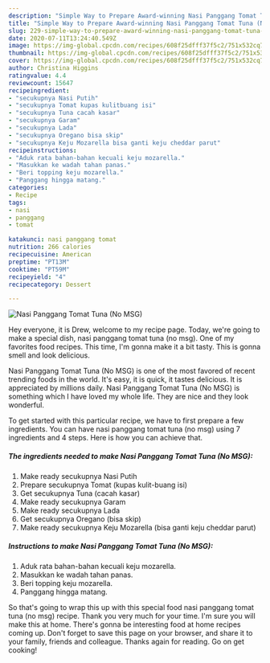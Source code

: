 ```yaml
---
description: "Simple Way to Prepare Award-winning Nasi Panggang Tomat Tuna (No MSG)"
title: "Simple Way to Prepare Award-winning Nasi Panggang Tomat Tuna (No MSG)"
slug: 229-simple-way-to-prepare-award-winning-nasi-panggang-tomat-tuna-no-msg
date: 2020-07-11T13:24:40.549Z
image: https://img-global.cpcdn.com/recipes/608f25dfff37f5c2/751x532cq70/nasi-panggang-tomat-tuna-no-msg-foto-resep-utama.jpg
thumbnail: https://img-global.cpcdn.com/recipes/608f25dfff37f5c2/751x532cq70/nasi-panggang-tomat-tuna-no-msg-foto-resep-utama.jpg
cover: https://img-global.cpcdn.com/recipes/608f25dfff37f5c2/751x532cq70/nasi-panggang-tomat-tuna-no-msg-foto-resep-utama.jpg
author: Christina Higgins
ratingvalue: 4.4
reviewcount: 15647
recipeingredient:
- "secukupnya Nasi Putih"
- "secukupnya Tomat kupas kulitbuang isi"
- "secukupnya Tuna cacah kasar"
- "secukupnya Garam"
- "secukupnya Lada"
- "secukupnya Oregano bisa skip"
- "secukupnya Keju Mozarella bisa ganti keju cheddar parut"
recipeinstructions:
- "Aduk rata bahan-bahan kecuali keju mozarella."
- "Masukkan ke wadah tahan panas."
- "Beri topping keju mozarella."
- "Panggang hingga matang."
categories:
- Recipe
tags:
- nasi
- panggang
- tomat

katakunci: nasi panggang tomat 
nutrition: 266 calories
recipecuisine: American
preptime: "PT13M"
cooktime: "PT59M"
recipeyield: "4"
recipecategory: Dessert

---
```



![Nasi Panggang Tomat Tuna (No MSG)](https://img-global.cpcdn.com/recipes/608f25dfff37f5c2/751x532cq70/nasi-panggang-tomat-tuna-no-msg-foto-resep-utama.jpg)

Hey everyone, it is Drew, welcome to my recipe page. Today, we're going to make a special dish, nasi panggang tomat tuna (no msg). One of my favorites food recipes. This time, I'm gonna make it a bit tasty. This is gonna smell and look delicious.

Nasi Panggang Tomat Tuna (No MSG) is one of the most favored of recent trending foods in the world. It's easy, it is quick, it tastes delicious. It is appreciated by millions daily. Nasi Panggang Tomat Tuna (No MSG) is something which I have loved my whole life. They are nice and they look wonderful.




To get started with this particular recipe, we have to first prepare a few ingredients. You can have nasi panggang tomat tuna (no msg) using 7 ingredients and 4 steps. Here is how you can achieve that.

<!--inarticleads1-->

##### The ingredients needed to make Nasi Panggang Tomat Tuna (No MSG):

1. Make ready secukupnya Nasi Putih
1. Prepare secukupnya Tomat (kupas kulit-buang isi)
1. Get secukupnya Tuna (cacah kasar)
1. Make ready secukupnya Garam
1. Make ready secukupnya Lada
1. Get secukupnya Oregano (bisa skip)
1. Make ready secukupnya Keju Mozarella (bisa ganti keju cheddar parut)




<!--inarticleads2-->

##### Instructions to make Nasi Panggang Tomat Tuna (No MSG):

1. Aduk rata bahan-bahan kecuali keju mozarella.
1. Masukkan ke wadah tahan panas.
1. Beri topping keju mozarella.
1. Panggang hingga matang.




So that's going to wrap this up with this special food nasi panggang tomat tuna (no msg) recipe. Thank you very much for your time. I'm sure you will make this at home. There's gonna be interesting food at home recipes coming up. Don't forget to save this page on your browser, and share it to your family, friends and colleague. Thanks again for reading. Go on get cooking!
